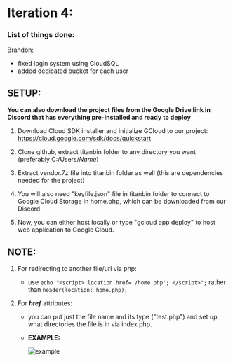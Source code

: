 # Iteration 4:
### **List of things done:**
Brandon:
- fixed login system using CloudSQL
- added dedicated bucket for each user

## **SETUP:**

**You can also download the project files from the Google Drive link in Discord that has everything pre-installed and ready to deploy**

1. Download Cloud SDK installer and initialize GCloud to our project: https://cloud.google.com/sdk/docs/quickstart

2. Clone github, extract titanbin folder to any directory you want (preferably C:/Users/_Name_)

3. Extract vendor.7z file into titanbin folder as well (this are dependencies needed for the project)

4. You will also need "keyfile.json" file in titanbin folder to connect to Google Cloud Storage in home.php, which can be downloaded from our Discord.

5. Now, you can either host locally or type "gcloud app deploy" to host web application to Google Cloud. 


## NOTE:
1) For redirecting to another file/url via php:

    - use ```echo "<script> location.href='/home.php'; </script>";``` rather than ```header(location: home.php);```

2) For **_href_** attributes:
    - you can put just the file name and its type ("test.php") and set up what directories the file is in via index.php.

    - **EXAMPLE:**

       ![example](https://user-images.githubusercontent.com/55907638/135773345-4fa579a4-65d7-45b6-a6d9-26f998cff46f.png)

